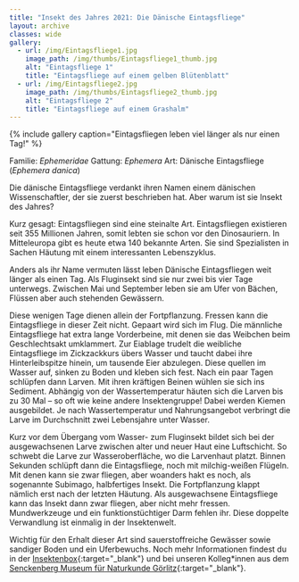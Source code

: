 ```yaml
---
title: "Insekt des Jahres 2021: Die Dänische Eintagsfliege"
layout: archive
classes: wide
gallery:
  - url: /img/Eintagsfliege1.jpg
    image_path: /img/thumbs/Eintagsfliege1_thumb.jpg
    alt: "Eintagsfliege 1"
    title: "Eintagsfliege auf einem gelben Blütenblatt"
  - url: /img/Eintagsfliege2.jpg
    image_path: /img/thumbs/Eintagsfliege2_thumb.jpg
    alt: "Eintagsfliege 2"
    title: "Eintagsfliege auf einem Grashalm"
---
```


{% include gallery caption="Eintagsfliegen leben viel länger als nur einen Tag!" %}

Familie: *Ephemeridae*
Gattung: *Ephemera*
Art: Dänische Eintagsfliege (*Ephemera danica*)

Die dänische Eintagsfliege verdankt ihren Namen einem dänischen Wissenschaftler, der sie zuerst beschrieben hat. Aber warum ist sie Insekt des Jahres?

Kurz gesagt: Eintagsfliegen sind eine steinalte Art. Eintagsfliegen existieren seit 355 Millionen Jahren, somit lebten sie schon vor den Dinosauriern. In Mitteleuropa gibt es heute etwa 140 bekannte Arten. Sie sind Spezialisten in Sachen Häutung mit einem interessanten Lebenszyklus.

Anders als ihr Name vermuten lässt leben Dänische Eintagsfliegen weit länger als einen Tag. Als Fluginsekt sind sie nur zwei bis vier Tage unterwegs. Zwischen Mai und September leben sie am Ufer von Bächen, Flüssen aber auch stehenden Gewässern.

Diese wenigen Tage dienen allein der Fortpflanzung. Fressen kann die Eintagsfliege in dieser Zeit nicht. Gepaart wird sich im Flug. Die männliche Eintagsfliege hat extra lange Vorderbeine, mit denen sie das Weibchen beim Geschlechtsakt umklammert. Zur Eiablage trudelt die weibliche Eintagsfliege im Zickzackkurs übers Wasser und taucht dabei ihre Hinterleibspitze hinein, um tausende Eier abzulegen. Diese quellen im Wasser auf, sinken zu Boden und kleben sich fest. Nach ein paar Tagen schlüpfen dann Larven. Mit ihren kräftigen Beinen wühlen sie sich ins Sediment. Abhängig von der Wassertemperatur häuten sich die Larven bis zu 30 Mal – so oft wie keine andere Insektengruppe! Dabei werden Kiemen ausgebildet. Je nach Wassertemperatur und Nahrungsangebot verbringt die Larve im Durchschnitt zwei Lebensjahre unter Wasser.

Kurz vor dem Übergang vom Wasser- zum Fluginsekt bildet sich bei der ausgewachsenen Larve zwischen alter und neuer Haut eine Luftschicht. So schwebt die Larve zur Wasseroberfläche, wo die Larvenhaut platzt. Binnen Sekunden schlüpft dann die Eintagsfliege, noch mit milchig-weißen Flügeln. Mit denen kann sie zwar fliegen, aber woanders hakt es noch, als sogenannte Subimago, halbfertiges Insekt. Die Fortpflanzung klappt nämlich erst nach der letzten Häutung. Als ausgewachsene Eintagsfliege kann das Insekt dann zwar fliegen, aber nicht mehr fressen. Mundwerkzeuge und ein funktionstüchtiger Darm fehlen ihr. Diese doppelte Verwandlung ist einmalig in der Insektenwelt.

Wichtig für den Erhalt dieser Art sind sauerstoffreiche Gewässer sowie sandiger Boden und ein Uferbewuchs. Noch mehr Informationen findest du in der [Insektenbox](http://www.insektenbox.de/sonsti/danein.htm){:target="_blank"} und bei unseren Kolleg*innen aus dem [Senckenberg Museum für Naturkunde Görlitz](https://www.youtube.com/watch?v=Ukv6D3OQyNE){:target="_blank"}.
